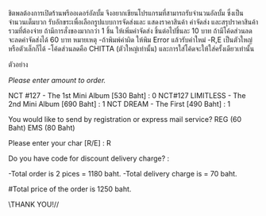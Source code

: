 ชิตพลต้องการเปิดร้านพรีออเดอร์อัลบั้ม จึงอยากเขียนโปรแกรมที่สามารถรับจำนวนอัลบั้ม ซึ่งเป็นจำนวนเต็มบวก รับอักขระเพื่อเลือกรูปแบบการจัดส่งและ 
แสดงราคาสินค้า ค่าจัดส่ง และสรุปราคาสินค้ารวมที่ต้องจ่าย ถ้ามีการสั่งของมากกว่า 1 ชิ้น ให้เพิ่มค่าจัดส่ง ชิ้นต่อไปชิ้นละ 10 บาท ถ้ามีโค้ดส่วนลด
จะลดค่าจัดส่งได้ 60 บาท 
หมายเหตุ 
-ถ้าพิมพ์ค่าผิด ให้พิม Error แล้วรับค่าใหม่
-R,E เป็นตัวใหญ่หรือตัวเล็กก็ได้
-โค้ดส่วนลดคือ CHITTA (ตัวใหญ่เท่านั้น) และการใส่โค้ดจะให้ใส่ครั้งเดียวเท่านั้น

ตัวอย่าง

*Please enter amount to order.*

NCT #127 - The 1st Mini Album [530 Baht] : 0
NCT#127 LIMITLESS - The 2nd Mini Album [690 Baht] : 1
NCT DREAM - The First [490 Baht] : 1

You would like to send by registration or express mail service?
REG (60 Baht)
EMS (80 Baht)

Please enter your char [R/E] : R

Do you have code for discount delivery charge? :

-Total order is 2 pices = 1180 baht.
-Total delivery charge is = 70 baht.

#Total price of the order is 1250 baht.

\\THANK YOU!//
